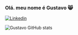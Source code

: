 ### Olá. meu nome é Gustavo 😸

[![Linkedin](https://img.shields.io/badge/LinkedIn-0077B5?style=for-the-badge&logo=linkedin&logoColor=white)](https://www.linkedin.com/in/gustavo-pedro-2b499a226/)


![Gustavo GitHub stats](https://github-readme-stats.vercel.app/api?username=GusPLF0&show_icons=true&theme=radical)

